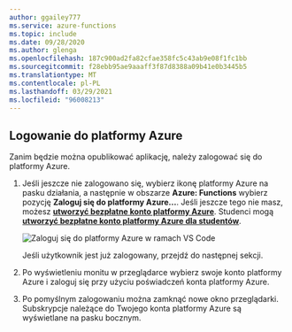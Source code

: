 ```yaml
---
author: ggailey777
ms.service: azure-functions
ms.topic: include
ms.date: 09/28/2020
ms.author: glenga
ms.openlocfilehash: 187c900ad2fa82cfae358fc5c43ab9e08f1fc1bb
ms.sourcegitcommit: f28ebb95ae9aaaff3f87d8388a09b41e0b3445b5
ms.translationtype: MT
ms.contentlocale: pl-PL
ms.lasthandoff: 03/29/2021
ms.locfileid: "96008213"
---
```

## <a name="sign-in-to-azure"></a>Logowanie do platformy Azure

Zanim będzie można opublikować aplikację, należy zalogować się do platformy Azure.

1. Jeśli jeszcze nie zalogowano się, wybierz ikonę platformy Azure na pasku działania, a następnie w obszarze **Azure: Functions** wybierz pozycję **Zaloguj się do platformy Azure...**. Jeśli jeszcze tego nie masz, możesz **[utworzyć bezpłatne konto platformy Azure](https://azure.microsoft.com/free/)**. Studenci mogą **[utworzyć bezpłatne konto platformy Azure dla studentów](https://azure.microsoft.com/free/students/)**.

    ![Zaloguj się do platformy Azure w ramach VS Code](./media/functions-sign-in-vs-code/functions-sign-into-azure.png)

    Jeśli użytkownik jest już zalogowany, przejdź do następnej sekcji.

1. Po wyświetleniu monitu w przeglądarce wybierz swoje konto platformy Azure i zaloguj się przy użyciu poświadczeń konta platformy Azure.

1. Po pomyślnym zalogowaniu można zamknąć nowe okno przeglądarki. Subskrypcje należące do Twojego konta platformy Azure są wyświetlane na pasku bocznym.
